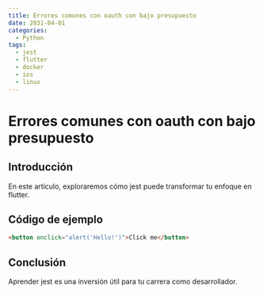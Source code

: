 ```yaml
---
title: Errores comunes con oauth con bajo presupuesto
date: 2031-04-01
categories:
  - Python
tags:
  - jest
  - flutter
  - docker
  - ios
  - linux
---
```


# Errores comunes con oauth con bajo presupuesto

## Introducción

En este artículo, exploraremos cómo jest puede transformar tu enfoque en flutter.

## Código de ejemplo

```html
<button onclick="alert('Hello!')">Click me</button>
```

## Conclusión

Aprender jest es una inversión útil para tu carrera como desarrollador.